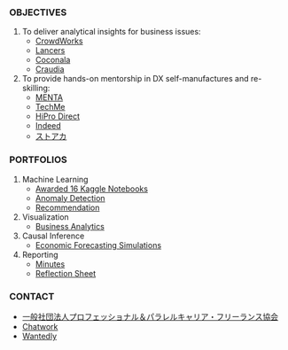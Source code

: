 ### OBJECTIVES
1. To deliver analytical insights for business issues:
    * [CrowdWorks](https://crowdworks.jp/public/employees/5696943)
    * [Lancers](https://www.lancers.jp/profile/SatoruShibata)
    * [Coconala](https://coconala.com/users/4442709)
    * [Craudia](https://app.craudia.com/user_detail/H9xieF)
1. To provide hands-on mentorship in DX self-manufactures and re-skilling:
    * [MENTA](https://menta.work/user/114932)
    * [TechMe](https://techme.jp/expert/43ce202e-8b83-4b54-b8e1-c8103cf993f5)
    * [HiPro Direct](https://talent.direct.hipro-job.jp/talent/profile/c05e2402-ee60-40d7-8cd8-815a23d759e1)
    * [Indeed](https://profile.indeed.com/p/cxunvwb)
    * [ストアカ](https://www.street-academy.com/steachers/825437)
 
### PORTFOLIOS
1. Machine Learning
    * [Awarded 16 Kaggle Notebooks](https://github.com/Satoru-Shibata-JPN/Kaggle/blob/main/README.md)
    * [Anomaly Detection](https://github.com/Satoru-Shibata-JPN/AnomalyDetection/blob/main/README.md)
    * [Recommendation](https://github.com/Satoru-Shibata-JPN/Recommendation/blob/main/README.md)
1. Visualization
    * [Business Analytics](https://github.com/Satoru-Shibata-JPN/BusinessAnalytics/blob/main/README.md)
1. Causal Inference
    * [Economic Forecasting Simulations](https://github.com/Satoru-Shibata-JPN/EconomicForecastingSimulations/blob/main/README.md)
1. Reporting
    * [Minutes](https://github.com/Satoru-Shibata-JPN/Minutes/blob/main/README.md)
    * [Reflection Sheet](https://github.com/Satoru-Shibata-JPN/Reflections/blob/main/README.md)

### CONTACT
* [一般社団法人プロフェッショナル＆パラレルキャリア・フリーランス協会](https://www.freelance-jp.org/talents/27761)
* [Chatwork](https://www.chatwork.com/2fcjjy0g7uzos)
* [Wantedly](https://www.wantedly.com/id/satorushibata_jpn)
